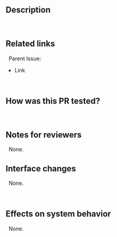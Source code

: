 ## Description
 
## Related links
 
Parent Issue:
 
- Link
 
<!-- ⬇️🟢
Private Links:
 
- [CompanyName internal link]()
⬆️🟢 -->
 
## How was this PR tested?
 
## Notes for reviewers
 
None.
 
## Interface changes
 
None.
 
<!-- ⬇️🔴
 
### Topic changes
 
#### Additions and removals
 
| Change type   | Topic Type      | Topic Name    | Message Type        | Description       |
|:--------------|:----------------|:--------------|:--------------------|:------------------|
| Added/Removed | Pub/Sub/Srv/Cli | /topic_name | std_msgs/String   | Topic description |
 
#### Modifications
 
| Version | Topic Type      | Topic Name        | Message Type        | Description       |
|:--------|:----------------|:------------------|:--------------------|:------------------|
| Old     | Pub/Sub/Srv/Cli | /old_topic_name | sensor_msgs/Image | Topic description |
| New     | Pub/Sub/Srv/Cli | /new_topic_name | sensor_msgs/Image | Topic description |
 
### ROS Parameter Changes
 
#### Additions and removals
 
| Change type   | Parameter Name | Type     | Default Value | Description       |
|:--------------|:---------------|:---------|:--------------|:------------------|
| Added/Removed | param_name   | double | 1.0         | Param description |
 
#### Modifications
 
| Version | Parameter Name   | Type     | Default Value | Description       |
|:--------|:-----------------|:---------|:--------------|:------------------|
| Old     | old_param_name | double | 1.0         | Param description |
| New     | new_param_name | double | 1.0         | Param description |
 
🔴⬆️ -->
 
## Effects on system behavior
 
None.
